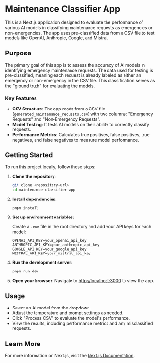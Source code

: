 # Maintenance Classifier App

This is a Next.js application designed to evaluate the performance of various AI models in classifying maintenance requests as emergencies or non-emergencies. The app uses pre-classified data from a CSV file to test models like OpenAI, Anthropic, Google, and Mistral.

## Purpose

The primary goal of this app is to assess the accuracy of AI models in identifying emergency maintenance requests. The data used for testing is pre-classified, meaning each request is already labeled as either an emergency or non-emergency in the CSV file. This classification serves as the "ground truth" for evaluating the models.

### Key Features

- **CSV Structure**: The app reads from a CSV file (`generated_maintenance_requests.csv`) with two columns: "Emergency Requests" and "Non-Emergency Requests".
- **Model Testing**: It tests AI models on their ability to correctly classify requests.
- **Performance Metrics**: Calculates true positives, false positives, true negatives, and false negatives to measure model performance.

## Getting Started

To run this project locally, follow these steps:

1. **Clone the repository**:

   ```bash
   git clone <repository-url>
   cd maintenance-classifier-app
   ```

2. **Install dependencies**:

   ```bash
   pnpm install
   ```

3. **Set up environment variables**:

   Create a `.env` file in the root directory and add your API keys for each model:

   ```plaintext
   OPENAI_API_KEY=your_openai_api_key
   ANTHROPIC_API_KEY=your_anthropic_api_key
   GOOGLE_API_KEY=your_google_api_key
   MISTRAL_API_KEY=your_mistral_api_key
   ```

4. **Run the development server**:

   ```bash
   pnpm run dev
   ```

5. **Open your browser**:
   Navigate to [http://localhost:3000](http://localhost:3000) to view the app.

## Usage

- Select an AI model from the dropdown.
- Adjust the temperature and prompt settings as needed.
- Click "Process CSV" to evaluate the model's performance.
- View the results, including performance metrics and any misclassified requests.

## Learn More

For more information on Next.js, visit the [Next.js Documentation](https://nextjs.org/docs).
